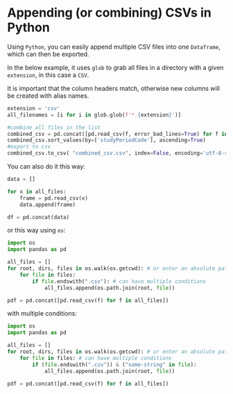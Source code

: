 # Appending (or combining) CSVs in Python

Using `Python`, you can easily append multiple CSV files into one `Dataframe`, which can then be exported.

In the below example, it uses `glob` to grab all files in a directory with a given `extension`, in this case a `CSV`.

It is important that the column headers match, otherwise new columns will be created with alias names.

```Python
extension = 'csv'
all_filenames = [i for i in glob.glob(f'*.{extension}')]

#combine all files in the list
combined_csv = pd.concat([pd.read_csv(f, error_bad_lines=True) for f in all_filenames ])
combined_csv.sort_values(by=['studyPeriodCode'], ascending=True)
#export to csv
combined_csv.to_csv( "combined_csv.csv", index=False, encoding='utf-8-sig')
```

You can also do it this way:

```python
data = []

for x in all_files:
    frame = pd.read_csv(x)
    data.append(frame)

df = pd.concat(data)
```

or this way using `os`:

```python
import os
import pandas as pd

all_files = []
for root, dirs, files in os.walk(os.getcwd): # or enter an absolute path to your dir
    for file in files: 
        if file.endswith(".csv"): # can have multiple conditions
            all_files.append(os.path.join(root, file))

pdf = pd.concat([pd.read_csv(f) for f in all_files])
```

with multiple conditions:

```python
import os
import pandas as pd

all_files = []
for root, dirs, files in os.walk(os.getcwd): # or enter an absolute path to your dir
    for file in files: # can have multiple conditions
        if (file.endswith(".csv")) & ("some-string" in file):
            all_files.append(os.path.join(root, file))

pdf = pd.concat([pd.read_csv(f) for f in all_files])
```